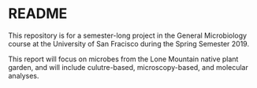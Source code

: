 # README

This repository is for a semester-long project in the General Microbiology course at the University of San Fracisco during the Spring Semester 2019.

This report will focus on microbes from the Lone Mountain native plant garden, and will include culutre-based, microscopy-based, and molecular analyses.
